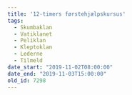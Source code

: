 ```yaml
---
title: '12-timers førstehjælpskursus'
tags:
  - Skumbaklan
  - Vatiklanet
  - Peliklan
  - Kleptoklan
  - Lederne
  - Tilmeld
date_start: "2019-11-02T08:00:00"
date_end: "2019-11-03T15:00:00"
old_id: 7298
---
```

